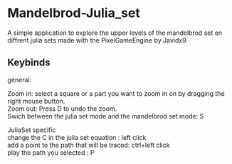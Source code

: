 # Mandelbrod-Julia_set
A simple application to explore the upper levels of the mandelbrod set en diffrent julia sets made with the PixelGameEngine by Javidx9.

## Keybinds  
general:  

Zoom in: select a square or a part you want to zoom in on by dragging the right mouse button.  
Zoom out: Press D to undo the zoom.  
Swich between the julia set mode and the mandelbrod set mode: S  

JuliaSet specific  
change the C in the julia set equation : left click  
add a point to the path that will be traced: ctrl+left click  
play the path you selected : P  
